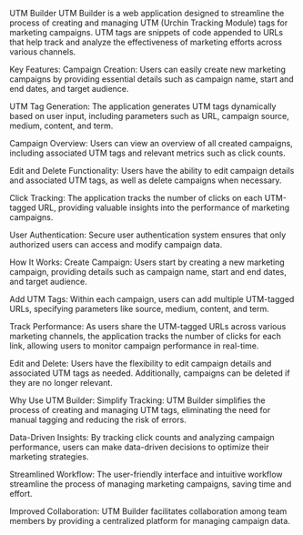 UTM Builder
UTM Builder is a web application designed to streamline the process of creating and managing UTM (Urchin Tracking Module) tags for marketing campaigns. UTM tags are snippets of code appended to URLs that help track and analyze the effectiveness of marketing efforts across various channels.

Key Features:
Campaign Creation: Users can easily create new marketing campaigns by providing essential details such as campaign name, start and end dates, and target audience.

UTM Tag Generation: The application generates UTM tags dynamically based on user input, including parameters such as URL, campaign source, medium, content, and term.

Campaign Overview: Users can view an overview of all created campaigns, including associated UTM tags and relevant metrics such as click counts.

Edit and Delete Functionality: Users have the ability to edit campaign details and associated UTM tags, as well as delete campaigns when necessary.

Click Tracking: The application tracks the number of clicks on each UTM-tagged URL, providing valuable insights into the performance of marketing campaigns.

User Authentication: Secure user authentication system ensures that only authorized users can access and modify campaign data.

How It Works:
Create Campaign: Users start by creating a new marketing campaign, providing details such as campaign name, start and end dates, and target audience.

Add UTM Tags: Within each campaign, users can add multiple UTM-tagged URLs, specifying parameters like source, medium, content, and term.

Track Performance: As users share the UTM-tagged URLs across various marketing channels, the application tracks the number of clicks for each link, allowing users to monitor campaign performance in real-time.

Edit and Delete: Users have the flexibility to edit campaign details and associated UTM tags as needed. Additionally, campaigns can be deleted if they are no longer relevant.

Why Use UTM Builder:
Simplify Tracking: UTM Builder simplifies the process of creating and managing UTM tags, eliminating the need for manual tagging and reducing the risk of errors.

Data-Driven Insights: By tracking click counts and analyzing campaign performance, users can make data-driven decisions to optimize their marketing strategies.

Streamlined Workflow: The user-friendly interface and intuitive workflow streamline the process of managing marketing campaigns, saving time and effort.

Improved Collaboration: UTM Builder facilitates collaboration among team members by providing a centralized platform for managing campaign data.

